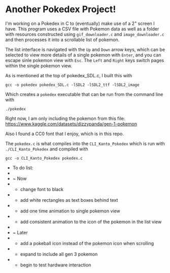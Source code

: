 # Another Pokedex Project!
I'm working on a Pokedex in C to (eventually) make use of a 2" screen I have. This program uses a CSV file with Pokemon data as well as a folder with resources constructed using `gif_downloader.c` and `image_downloader.c` and then processes it into a scrollable list of pokemon.

The list interface is navigated with the `Up` and `Down` arrow keys, which can be selected to view more details of a single pokemon with `Enter`, and you can escape sinle pokemon view with `Esc`. The `Left` and `Right` keys switch pages within the single pokemon view.

As is mentioned at the top of pokedex_SDL.c, I built this with 
```
gcc -o pokedex pokedex_SDL.c -lSDL2 -lSDL2_ttf -lSDL2_image
```
Which creates a `pokedex` executable that can be run from the command line with
```
./pokedex
```
Right now, I am only including the pokemon from this file: https://www.kaggle.com/datasets/dizzypanda/gen-1-pokemon

Also I found a CC0 font that I enjoy, which is in this repo.

The `pokedex.c` is what compiles into the `CLI_Kanto_Pokedex` which is run with `./CLI_Kanto_Pokedex` and compiled with 
```
gcc -o CLI_Kanto_Pokedex pokedex.c
```
 * To do list:
 * 
 * ~ Now
 * - change font to black
 * - add white rectangles as text boxes behind text
 * - add one time animation to single pokemon view
 * - add consistent animation to the icon of the pokemon in the list view
 * 
 * ~ Later
 * - add a pokeball icon instead of the pokemon icon when scrolling
 * - expand to include all gen 3 pokemon
 * - begin to test hardware interaction

